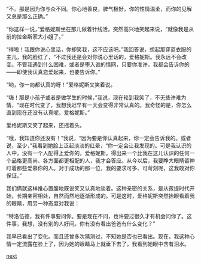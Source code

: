 
“不。那是因为你与众不同。你心地善良，脾气极好。你的性情温柔，而你的见解又总是那么正确。”

“你这样一说，”爱格妮斯坐在那儿做着针线活，突然高兴地笑起来说，“就像我是从前的拉金斯家大小姐了。”

“得啦！我跟你说心里话，你却笑我，这不应该吧。”我回答说，想起那穿蓝衣服的主儿，我的脸红了，“不过我还是会对你说心里话的，爱格妮斯。我永远不会改变。不管我遇到什么困难，或者是堕入谁的情网，只要你准许，我都会告诉你的——即使我认真恋爱起来，也要告诉你。”

“哟，你一向都认真的呀！”爱格妮斯又笑着说。

“嗨！那是小孩子或者是做学生的时候，”我说，现在轮到我笑了，不无些许难为情，“现在时代变了，我想我迟早有一天会变得非常认真的。我奇怪的是，你怎么直到现在还没有认真呢，爱格妮斯。”

爱格妮斯又笑了起来，还摇着头。

“哦，我知道你还没有！”我说，“因为要是你认真起来，你一定会告诉我的。或者说，至少，”我看到她脸上泛起淡淡的红晕，“你一定会让我发现的。可是我认识的人中，没有一个人配得上爱你的，爱格妮斯。得出来一个比我在这儿认识的任何一个品格更高尚、各方面都更相配的人，我才会答应。从今以后，我要睁大眼睛留神盯着那些爱慕你的人。对于成功的那一位，我的要求可多、可苛刻呢，这我敢对你保证。”

我们俩就这样推心置腹地既说笑又认真地谈着。这种亲密的关系，是从孩提时代开始，长期亲密相处，自然而然地逐渐形成的。可是这时，爱格妮斯突然抬眼看着我的眼睛，用另一种态度对我说：

“特洛伍德，我有件事要问你。要是现在不问，也许要过很久才有机会问你了。这件事，我想，没有别的人好问。你有没有看出爸爸有什么变化？”

我早已看出了变化。而且还曾多次猜测过，不知她是否也已看出。现在，我这种心情一定流露在脸上了，因为她的眼睛马上就垂下去了，我看到她眼中含有泪水。

[next](page249.md)